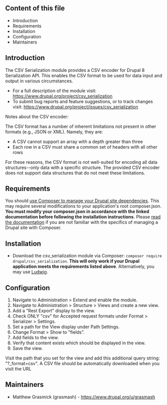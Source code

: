 Content of this file
--------------------

 * Introduction
 * Requirements
 * Installation
 * Configuration
 * Maintainers

Introduction
------------

The CSV Serialization module provides a CSV encoder for Drupal 8 Serialization
API. This enables the CSV format to be used for data input and output in various
circumstances.

 * For a full description of the module visit:
   <https://www.drupal.org/project/csv_serialization>
 * To submit bug reports and feature suggestions, or to track changes visit:
   <https://www.drupal.org/project/issues/csv_serialization>

Notes about the CSV encoder:

The CSV format has a number of inherent limitations not present in other formats
(e.g., JSON or XML). Namely, they are:
 * A CSV cannot support an array with a depth greater than three
 * Each row in a CSV must share a common set of headers with all other rows

For these reasons, the CSV format is not well-suited for encoding all data
structures--only data with a specific structure. The provided CSV encoder
does not support data structures that do not meet these limitations.

Requirements
------------

You should [use Composer to manage your Drupal site dependencies](https://www.drupal.org/docs/develop/using-composer/using-composer-to-manage-drupal-site-dependencies#managing-contributed). This may require several modifications to your application's root composer.json. __You must modify your composer.json in accordance with the linked documentation before following the installation instructions__. Please [read the documentation](https://www.drupal.org/docs/develop/using-composer/using-composer-to-manage-drupal-site-dependencies#managing-contributed) if you are not familiar with the specifics of managing a Drupal site with Composer.

Installation
------------

 * Download the csv_serialization module via Composer: `composer require drupal/csv_serialization`. __This will only work if your Drupal application meets the requirements listed above__. Alternatively, you may use [Ludwig](https://www.drupal.org/project/ludwig).

Configuration
-------------

1. Navigate to Administration > Extend and enable the module.
2. Navigate to Administration > Structure > Views and create a new view.
3. Add a "Rest Export" display to the view.
4. Check ONLY "csv" for Accepted request formats under Format > Serializer > Settings.
5. Set a path for the View display under Path Settings.
6. Change Format > Show to "fields".
7. Add fields to the view.
8. Verify that content exists which should be displayed in the view.
9. Save the view.

Visit the path that you set for the view and add this additional query string:
"?_format=csv".
A CSV file should be automatically downloaded when you visit the URL

Maintainers
-----------

 * Matthew Grasmick (grasmash) - <https://www.drupal.org/u/grasmash>
